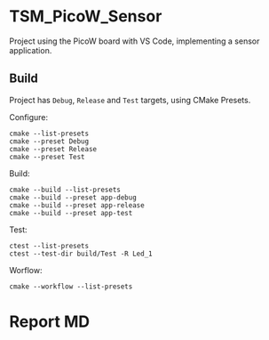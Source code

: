 # TSM_PicoW_Sensor
Project using the PicoW board with VS Code, implementing a sensor application.

## Build
Project has `Debug`, `Release` and `Test` targets, using CMake Presets. 

Configure:
```
cmake --list-presets
cmake --preset Debug
cmake --preset Release
cmake --preset Test
```

Build:
```
cmake --build --list-presets
cmake --build --preset app-debug
cmake --build --preset app-release
cmake --build --preset app-test
```

Test:
```
ctest --list-presets
ctest --test-dir build/Test -R Led_1
```

Worflow:
```
cmake --workflow --list-presets
```

# Report MD


